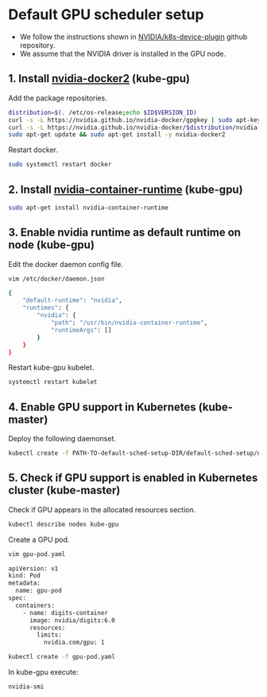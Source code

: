 # Default GPU scheduler setup

- We follow the instructions shown in [NVIDIA/k8s-device-plugin](https://github.com/NVIDIA/k8s-device-plugin#preparing-your-gpu-nodes) github repository.
- We assume that the NVIDIA driver is installed in the GPU node.

## 1\. Install [nvidia-docker2](https://github.com/NVIDIA/nvidia-docker) (kube-gpu)

Add the package repositories.

```bash
distribution=$(. /etc/os-release;echo $ID$VERSION_ID)
curl -s -L https://nvidia.github.io/nvidia-docker/gpgkey | sudo apt-key add -
curl -s -L https://nvidia.github.io/nvidia-docker/$distribution/nvidia-docker.list | sudo tee /etc/apt/sources.list.d/nvidia-docker.list
sudo apt-get update && sudo apt-get install -y nvidia-docker2
```

Restart docker.

```bash
sudo systemctl restart docker
```

## 2\. Install [nvidia-container-runtime](https://github.com/NVIDIA/nvidia-container-runtime) (kube-gpu)

```bash
sudo apt-get install nvidia-container-runtime
```

## 3\. Enable nvidia runtime as default runtime on node (kube-gpu)

Edit the docker daemon config file.

```bash
vim /etc/docker/daemon.json

{
    "default-runtime": "nvidia",
    "runtimes": {
        "nvidia": {
            "path": "/usr/bin/nvidia-container-runtime",
            "runtimeArgs": []
        }
    }
}

```

Restart kube-gpu kubelet.

```bash
systemctl restart kubelet
```

## 4\. Enable GPU support in Kubernetes (kube-master)

Deploy the following daemonset.

```bash
kubectl create -f PATH-TO-default-sched-setup-DIR/default-sched-setup/nvidia-device-plugin.yml
```

## 5\. Check if GPU support is enabled in Kubernetes cluster (kube-master)

Check if GPU appears in the allocated resources section.

```bash
kubectl describe nodes kube-gpu
```
Create a GPU pod.

```bash
vim gpu-pod.yaml

apiVersion: v1
kind: Pod
metadata:
  name: gpu-pod
spec:
  containers:
    - name: digits-container
      image: nvidia/digits:6.0
      resources:
        limits:
          nvidia.com/gpu: 1

kubectl create -f gpu-pod.yaml

```

In kube-gpu execute:

```bash
nvidia-smi
```
